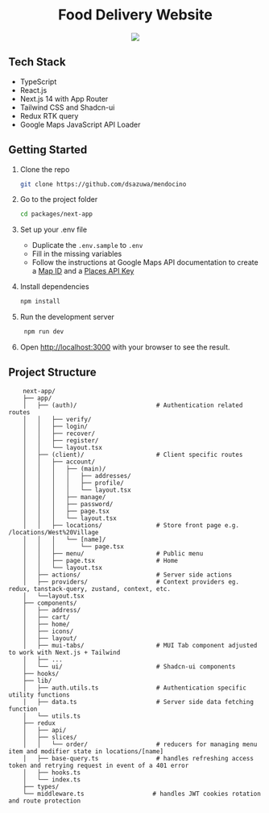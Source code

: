 <div align="center"> 
    <h1 align="center">Food Delivery Website</h1>
    <img src="https://github.com/dsazuwa/mendocino/assets/89839770/9f1b8d2a-2ebe-495e-8ad6-1af76524351e" />
</div>

## Tech Stack
- TypeScript
- React.js
- Next.js 14 with App Router
- Tailwind CSS and Shadcn-ui
- Redux RTK query
- Google Maps JavaScript API Loader

## Getting Started
1. Clone the repo
    ```bash
    git clone https://github.com/dsazuwa/mendocino
    ```
    
2. Go to the project folder
    ```bash
    cd packages/next-app
    ```
    
3. Set up your .env file
    - Duplicate the `.env.sample` to `.env`
    - Fill in the missing variables
    - Follow the instructions at Google Maps API documentation to create a [Map ID](https://developers.google.com/maps/documentation/get-map-id) and a [Places API Key](https://developers.google.com/maps/documentation/javascript/get-api-key)
      
4. Install dependencies
    ```bash
    npm install
    ```
    
5. Run the development server
   ```bash
    npm run dev
    ```
6. Open [http://localhost:3000](http://localhost:3000) with your browser to see the result.

## Project Structure
```
    next-app/
    ├── app/
    │   ├── (auth)/                      # Authentication related routes
    │   │   ├── verify/
    │   │   ├── login/
    │   │   ├── recover/
    │   │   ├── register/
    │   │   └── layout.tsx
    │   ├── (client)/                    # Client specific routes
    │   │   ├── account/
    │   │   │   ├── (main)/
    │   │   │   │   ├── addresses/
    │   │   │   │   ├── profile/
    │   │   │   │   └── layout.tsx
    │   │   │   ├── manage/
    │   │   │   ├── password/
    │   │   │   ├── page.tsx
    │   │   │   └── layout.tsx
    │   │   ├── locations/               # Store front page e.g. /locations/West%20Village
    │   │   │   └── [name]/
    │   │   │       └── page.tsx
    │   │   ├── menu/                    # Public menu
    │   │   ├── page.tsx                 # Home
    │   │   └── layout.tsx
    │   ├── actions/                     # Server side actions
    │   ├── providers/                   # Context providers eg. redux, tanstack-query, zustand, context, etc.
    │   └──layout.tsx
    ├── components/
    │   ├── address/
    │   ├── cart/
    │   ├── home/
    │   ├── icons/
    │   ├── layout/
    │   ├── mui-tabs/                    # MUI Tab component adjusted to work with Next.js + Tailwind
    │   ├── ...
    │   └── ui/                          # Shadcn-ui components
    ├── hooks/
    ├── lib/
    │   ├── auth.utils.ts                # Authentication specific utility functions
    │   ├── data.ts                      # Server side data fetching function
    │   └── utils.ts
    ├── redux
    │   ├── api/
    │   ├── slices/
    │   │   └── order/                   # reducers for managing menu item and modifier state in locations/[name]
    │   ├── base-query.ts                # handles refreshing access token and retrying request in event of a 401 error
    │   ├── hooks.ts
    │   └── index.ts
    ├── types/
    └── middleware.ts                   # handles JWT cookies rotation and route protection


```
